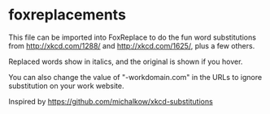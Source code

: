 # foxreplacements

This file can be imported into FoxReplace to do the fun word substitutions from http://xkcd.com/1288/ and http://xkcd.com/1625/, plus a few others.

Replaced words show in italics, and the original is shown if you hover.

You can also change the value of "-workdomain.com" in the URLs to ignore substitution on your work website.

Inspired by https://github.com/michalkow/xkcd-substitutions
